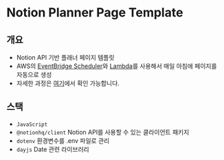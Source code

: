 # Notion Planner Page Template

## 개요

- Notion API 기반 플래너 페이지 템플릿
- AWS의 [EventBridge Scheduler](https://docs.aws.amazon.com/ko_kr/eventbridge/latest/userguide/scheduler.html)와 [Lambda](https://aws.amazon.com/ko/lambda/features/)를 사용해서 매일 아침에 페이지를 자동으로 생성
- 자세한 과정은 [여기](https://velog.io/@inhudev/%EB%85%B8%EC%85%98-%ED%94%8C%EB%9E%98%EB%84%88-%ED%8E%98%EC%9D%B4%EC%A7%80-%EC%83%9D%EC%84%B1-%EC%9E%90%EB%8F%99%ED%99%94)에서 확인 가능합니다.

## 스택

- `JavaScript`
- `@notionhq/client` Notion API를 사용할 수 있는 클라이언트 패키지
- `dotenv` 환경변수를 .env 파일로 관리
- `dayjs` Date 관련 라이브러리
